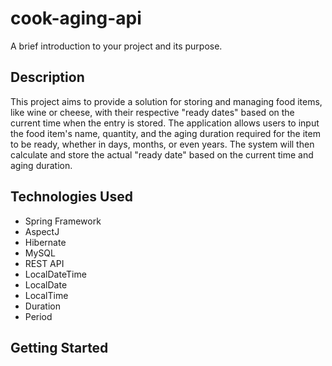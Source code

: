 # cook-aging-api

A brief introduction to your project and its purpose.

## Description

This project aims to provide a solution for storing and managing food items, like wine or cheese, with their respective "ready dates" based on the current time when the entry is stored. The application allows users to input the food item's name, quantity, and the aging duration required for the item to be ready, whether in days, months, or even years. The system will then calculate and store the actual "ready date" based on the current time and aging duration.

## Technologies Used

- Spring Framework
- AspectJ
- Hibernate
- MySQL
- REST API
- LocalDateTime
- LocalDate
- LocalTime
- Duration
- Period

## Getting Started
